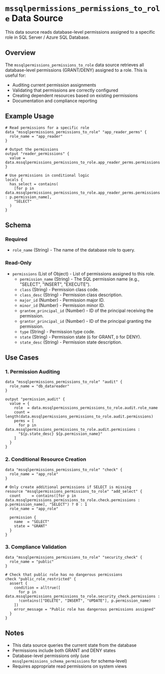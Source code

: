 # `mssqlpermissions_permissions_to_role` Data Source

This data source reads database-level permissions assigned to a specific role in SQL Server / Azure SQL Database.

## Overview

The `mssqlpermissions_permissions_to_role` data source retrieves all database-level permissions (GRANT/DENY) assigned to a role. This is useful for:

- Auditing current permission assignments
- Validating that permissions are correctly configured
- Creating dependent resources based on existing permissions
- Documentation and compliance reporting

## Example Usage

```hcl
# Read permissions for a specific role
data "mssqlpermissions_permissions_to_role" "app_reader_perms" {
  role_name = "app_reader"
}

# Output the permissions
output "reader_permissions" {
  value = data.mssqlpermissions_permissions_to_role.app_reader_perms.permissions
}

# Use permissions in conditional logic
locals {
  has_select = contains(
    [for p in data.mssqlpermissions_permissions_to_role.app_reader_perms.permissions : p.permission_name],
    "SELECT"
  )
}
```

## Schema

### Required

- `role_name` (String) - The name of the database role to query.

### Read-Only

- `permissions` (List of Object) - List of permissions assigned to this role.
  - `permission_name` (String) - The SQL permission name (e.g., "SELECT", "INSERT", "EXECUTE").
  - `class` (String) - Permission class code.
  - `class_desc` (String) - Permission class description.
  - `major_id` (Number) - Permission major ID.
  - `minor_id` (Number) - Permission minor ID.
  - `grantee_principal_id` (Number) - ID of the principal receiving the permission.
  - `grantor_principal_id` (Number) - ID of the principal granting the permission.
  - `type` (String) - Permission type code.
  - `state` (String) - Permission state (`G` for GRANT, `D` for DENY).
  - `state_desc` (String) - Permission state description.

## Use Cases

### 1. Permission Auditing

```hcl
data "mssqlpermissions_permissions_to_role" "audit" {
  role_name = "db_datareader"
}

output "permission_audit" {
  value = {
    role  = data.mssqlpermissions_permissions_to_role.audit.role_name
    count = length(data.mssqlpermissions_permissions_to_role.audit.permissions)
    perms = [
      for p in data.mssqlpermissions_permissions_to_role.audit.permissions :
      "${p.state_desc} ${p.permission_name}"
    ]
  }
}
```

### 2. Conditional Resource Creation

```hcl
data "mssqlpermissions_permissions_to_role" "check" {
  role_name = "app_role"
}

# Only create additional permissions if SELECT is missing
resource "mssqlpermissions_permissions_to_role" "add_select" {
  count     = contains([for p in data.mssqlpermissions_permissions_to_role.check.permissions : p.permission_name], "SELECT") ? 0 : 1
  role_name = "app_role"

  permission {
    name  = "SELECT"
    state = "GRANT"
  }
}
```

### 3. Compliance Validation

```hcl
data "mssqlpermissions_permissions_to_role" "security_check" {
  role_name = "public"
}

# Check that public role has no dangerous permissions
check "public_role_restricted" {
  assert {
    condition = alltrue([
      for p in data.mssqlpermissions_permissions_to_role.security_check.permissions :
      !contains(["DELETE", "INSERT", "UPDATE"], p.permission_name)
    ])
    error_message = "Public role has dangerous permissions assigned"
  }
}
```

## Notes

- This data source queries the current state from the database
- Permissions include both GRANT and DENY states
- Database-level permissions only (use `mssqlpermissions_schema_permissions` for schema-level)
- Requires appropriate read permissions on system views
